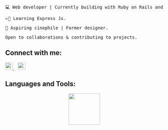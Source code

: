 <pre>💻 Web developer | Currently building with Ruby on Rails and React Js.</pre>
<pre>✍🏿 Learning Express Js.</pre>
<pre>🎥 Aspiring cinephile | Former designer. </pre>
<pre>Open to collaborations & contributing to projects. </pre>

## Connect with me:
<!-- Linked In -->
<div align="left">
  <a href="https://www.linkedin.com/in/annastacia-mumbua/">
    <img width='24px' src="https://skillicons.dev/icons?i=linkedin" />
  </a>
  <!-- Dev.to -->
  <span>&nbsp;&nbsp;</span>
  <a href="https://dev.to/anne46">
    <img width='24px' src="https://skillicons.dev/icons?i=devto" />
  </a>
</div>

## Languages and Tools:
<p align="center">
    <img  src="https://skillicons.dev/icons?i=rails,ruby,js,ts,react,nextjs,redux,jquery,postgres,sqlite,firebase,postman,css,sass,tailwind,bootstrap,git,github,heroku,figma,ai,xd,ps" style="width: 100px" />
</p>


